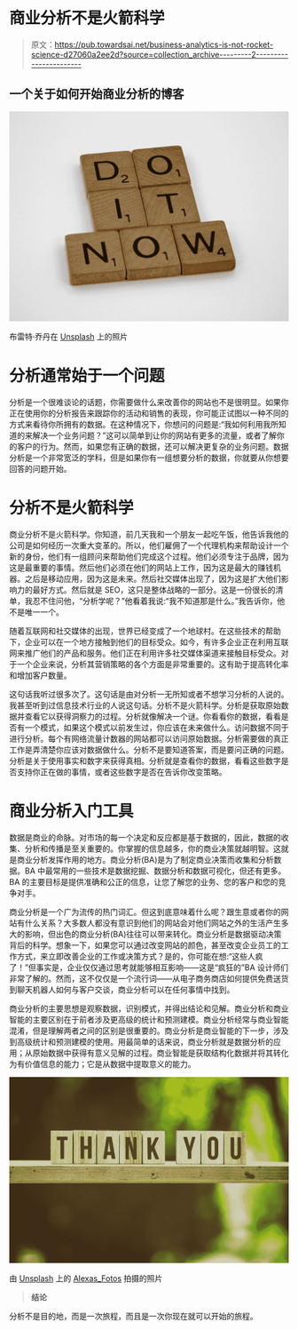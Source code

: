 # 商业分析不是火箭科学

> 原文：<https://pub.towardsai.net/business-analytics-is-not-rocket-science-d27060a2ee2d?source=collection_archive---------2----------------------->

## 一个关于如何开始商业分析的博客

![](img/9c6cd56d70552acc3c1eb0951a01f6f5.png)

布雷特·乔丹在 [Unsplash](https://unsplash.com?utm_source=medium&utm_medium=referral) 上的照片

# 分析通常始于一个问题

分析是一个很难谈论的话题，你需要做什么来改善你的网站也不是很明显。如果你正在使用你的分析报告来跟踪你的活动和销售的表现，你可能正试图以一种不同的方式来看待你所拥有的数据。在这种情况下，你想问的问题是:“我如何利用我所知道的来解决一个业务问题？”这可以简单到让你的网站有更多的流量，或者了解你的客户的行为。然而，如果您有正确的数据，还可以解决更复杂的业务问题。数据分析是一个非常宽泛的学科，但是如果你有一组想要分析的数据，你就要从你想要回答的问题开始。

# 分析不是火箭科学

商业分析不是火箭科学。你知道，前几天我和一个朋友一起吃午饭，他告诉我他的公司是如何经历一次重大变革的。所以，他们雇佣了一个代理机构来帮助设计一个新的身份，他们有一组顾问来帮助他们完成这个过程。他们必须专注于品牌，因为这是最重要的事情。然后他们必须在他们的网站上工作，因为这是最大的赚钱机器。之后是移动应用，因为这是未来。然后社交媒体出现了，因为这是扩大他们影响力的最好方式。然后就是 SEO，这只是整体战略的一部分。这是一份很长的清单，我忍不住问他，“分析学呢？”他看着我说:“我不知道那是什么。”我告诉你，他不是唯一一个。

随着互联网和社交媒体的出现，世界已经变成了一个地球村。在这些技术的帮助下，企业可以在一个地方接触到他们的目标受众。如今，有许多企业正在利用互联网来推广他们的产品和服务。他们正在利用许多社交媒体渠道来接触目标受众。对于一个企业来说，分析其营销策略的各个方面是非常重要的。这有助于提高转化率和增加客户数量。

这句话我听过很多次了。这句话是由对分析一无所知或者不想学习分析的人说的。我甚至听到过信息技术行业的人说这句话。分析不是火箭科学。分析是获取原始数据并查看它以获得洞察力的过程。分析就像解决一个谜。你看看你的数据，看看是否有一个模式，如果这个模式以前发生过，你应该在未来做什么。访问数据不同于进行分析。每个有网络流量计数器的网站都可以访问原始数据。分析需要做的真正工作是弄清楚你应该对数据做什么。分析不是要知道答案，而是要问正确的问题。分析是关于使用事实和数字来获得真相。分析就是查看你的数据，看看这些数字是否支持你正在做的事情，或者这些数字是否在告诉你改变策略。

# 商业分析入门工具

数据是商业的命脉。对市场的每一个决定和反应都是基于数据的，因此，数据的收集、分析和传播是至关重要的。你掌握的信息越多，你的商业决策就越明智。这就是商业分析发挥作用的地方。商业分析(BA)是为了制定商业决策而收集和分析数据。BA 中最常用的一些技术是数据挖掘、数据分析和数据可视化，但还有更多。BA 的主要目标是提供准确和公正的信息，让您了解您的业务、您的客户和您的竞争对手。

商业分析是一个广为流传的热门词汇。但这到底意味着什么呢？跟生意或者你的网站有什么关系？大多数人都没有意识到他们的网站会对他们网站之外的生活产生多大的影响，但出色的商业分析(BA)往往可以带来转化。商业分析是数据驱动决策背后的科学。想象一下，如果您可以通过改变网站的颜色，甚至改变企业员工的工作方式，来立即改善企业的工作或决策方式？是的，你可能在想:“这些人疯了！”但事实是，企业仅仅通过思考就能够相互影响——这是“疯狂的”BA 设计师们非常了解的。然而，这不仅仅是一个流行词——从电子商务商店如何提供免费送货到聊天机器人如何与客户交谈，商业分析可以在任何事情中找到。

商业分析的主要思想是观察数据，识别模式，并得出结论和见解。商业分析和商业智能的主要区别在于前者涉及更高级的统计和预测建模。商业分析经常与商业智能混淆，但是理解两者之间的区别是很重要的。商业分析是商业智能的下一步，涉及到高级统计和预测建模的使用。用最简单的话来说，商业分析就是数据分析的应用；从原始数据中获得有意义见解的过程。商业智能是获取结构化数据并将其转化为有价值信息的能力；它是从数据中提取意义的能力。

![](img/a0efcf82c75874337979ea26e6f4985f.png)

由 [Unsplash](https://unsplash.com?utm_source=medium&utm_medium=referral) 上的 [Alexas_Fotos](https://unsplash.com/@alexas_fotos?utm_source=medium&utm_medium=referral) 拍摄的照片

> **结论**

分析不是目的地，而是一次旅程，而且是一次你现在就可以开始的旅程。